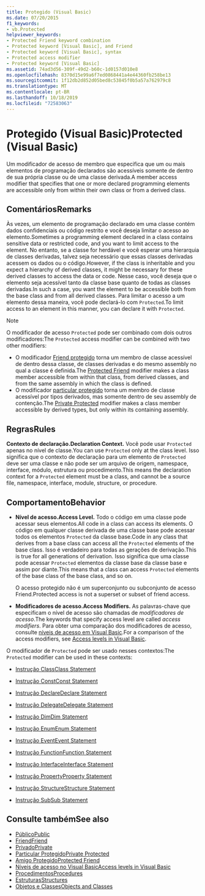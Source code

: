 ```yaml
---
title: Protegido (Visual Basic)
ms.date: 07/20/2015
f1_keywords:
- vb.Protected
helpviewer_keywords:
- Protected Friend keyword combination
- Protected keyword [Visual Basic], and Friend
- Protected keyword [Visual Basic], syntax
- Protected access modifier
- Protected keyword [Visual Basic]
ms.assetid: 74ad3d56-309f-49d2-b60c-1d0157d010e8
ms.openlocfilehash: 8370d15e99a6f7ed0868441a4e44360fb258be13
ms.sourcegitcommit: 1f12db2d852d05bed8c53845f0b5a57a762979c8
ms.translationtype: MT
ms.contentlocale: pt-BR
ms.lasthandoff: 10/18/2019
ms.locfileid: "72583063"
---
```

# <a name="protected-visual-basic"></a><span data-ttu-id="3861e-102">Protegido (Visual Basic)</span><span class="sxs-lookup"><span data-stu-id="3861e-102">Protected (Visual Basic)</span></span>

<span data-ttu-id="3861e-103">Um modificador de acesso de membro que especifica que um ou mais elementos de programação declarados são acessíveis somente de dentro de sua própria classe ou de uma classe derivada.</span><span class="sxs-lookup"><span data-stu-id="3861e-103">A member access modifier that specifies that one or more declared programming elements are accessible only from within their own class or from a derived class.</span></span>

## <a name="remarks"></a><span data-ttu-id="3861e-104">Comentários</span><span class="sxs-lookup"><span data-stu-id="3861e-104">Remarks</span></span>

<span data-ttu-id="3861e-105">Às vezes, um elemento de programação declarado em uma classe contém dados confidenciais ou código restrito e você deseja limitar o acesso ao elemento.</span><span class="sxs-lookup"><span data-stu-id="3861e-105">Sometimes a programming element declared in a class contains sensitive data or restricted code, and you want to limit access to the element.</span></span> <span data-ttu-id="3861e-106">No entanto, se a classe for herdável e você esperar uma hierarquia de classes derivadas, talvez seja necessário que essas classes derivadas acessem os dados ou o código.</span><span class="sxs-lookup"><span data-stu-id="3861e-106">However, if the class is inheritable and you expect a hierarchy of derived classes, it might be necessary for these derived classes to access the data or code.</span></span> <span data-ttu-id="3861e-107">Nesse caso, você deseja que o elemento seja acessível tanto da classe base quanto de todas as classes derivadas.</span><span class="sxs-lookup"><span data-stu-id="3861e-107">In such a case, you want the element to be accessible both from the base class and from all derived classes.</span></span> <span data-ttu-id="3861e-108">Para limitar o acesso a um elemento dessa maneira, você pode declará-lo com `Protected`.</span><span class="sxs-lookup"><span data-stu-id="3861e-108">To limit access to an element in this manner, you can declare it with `Protected`.</span></span>

> [!NOTE]
> <span data-ttu-id="3861e-109">O modificador de acesso `Protected` pode ser combinado com dois outros modificadores:</span><span class="sxs-lookup"><span data-stu-id="3861e-109">The `Protected` access modifier can be combined with two other modifiers:</span></span>
>
> - <span data-ttu-id="3861e-110">O modificador [Friend protegido](protected-friend.md) torna um membro de classe acessível de dentro dessa classe, de classes derivadas e do mesmo assembly no qual a classe é definida.</span><span class="sxs-lookup"><span data-stu-id="3861e-110">The [Protected Friend](protected-friend.md) modifier makes a class member accessible from within that class, from derived classes, and from the same assembly in which the class is defined.</span></span>
> - <span data-ttu-id="3861e-111">O modificador [particular protegido](private-protected.md) torna um membro de classe acessível por tipos derivados, mas somente dentro de seu assembly de contenção.</span><span class="sxs-lookup"><span data-stu-id="3861e-111">The [Private Protected](private-protected.md) modifier makes a class member accessible by derived types, but only within its containing assembly.</span></span>

## <a name="rules"></a><span data-ttu-id="3861e-112">Regras</span><span class="sxs-lookup"><span data-stu-id="3861e-112">Rules</span></span>

<span data-ttu-id="3861e-113">**Contexto de declaração.**</span><span class="sxs-lookup"><span data-stu-id="3861e-113">**Declaration Context.**</span></span> <span data-ttu-id="3861e-114">Você pode usar `Protected` apenas no nível de classe.</span><span class="sxs-lookup"><span data-stu-id="3861e-114">You can use `Protected` only at the class level.</span></span> <span data-ttu-id="3861e-115">Isso significa que o contexto de declaração para um elemento de `Protected` deve ser uma classe e não pode ser um arquivo de origem, namespace, interface, módulo, estrutura ou procedimento.</span><span class="sxs-lookup"><span data-stu-id="3861e-115">This means the declaration context for a `Protected` element must be a class, and cannot be a source file, namespace, interface, module, structure, or procedure.</span></span>

## <a name="behavior"></a><span data-ttu-id="3861e-116">Comportamento</span><span class="sxs-lookup"><span data-stu-id="3861e-116">Behavior</span></span>

- <span data-ttu-id="3861e-117">**Nível de acesso.**</span><span class="sxs-lookup"><span data-stu-id="3861e-117">**Access Level.**</span></span> <span data-ttu-id="3861e-118">Todo o código em uma classe pode acessar seus elementos.</span><span class="sxs-lookup"><span data-stu-id="3861e-118">All code in a class can access its elements.</span></span> <span data-ttu-id="3861e-119">O código em qualquer classe derivada de uma classe base pode acessar todos os elementos `Protected` da classe base.</span><span class="sxs-lookup"><span data-stu-id="3861e-119">Code in any class that derives from a base class can access all the `Protected` elements of the base class.</span></span> <span data-ttu-id="3861e-120">Isso é verdadeiro para todas as gerações de derivação.</span><span class="sxs-lookup"><span data-stu-id="3861e-120">This is true for all generations of derivation.</span></span> <span data-ttu-id="3861e-121">Isso significa que uma classe pode acessar `Protected` elementos da classe base da classe base e assim por diante.</span><span class="sxs-lookup"><span data-stu-id="3861e-121">This means that a class can access `Protected` elements of the base class of the base class, and so on.</span></span>

     <span data-ttu-id="3861e-122">O acesso protegido não é um superconjunto ou subconjunto de acesso Friend.</span><span class="sxs-lookup"><span data-stu-id="3861e-122">Protected access is not a superset or subset of friend access.</span></span>

- <span data-ttu-id="3861e-123">**Modificadores de acesso.**</span><span class="sxs-lookup"><span data-stu-id="3861e-123">**Access Modifiers.**</span></span> <span data-ttu-id="3861e-124">As palavras-chave que especificam o nível de acesso são chamadas de *modificadores de acesso*.</span><span class="sxs-lookup"><span data-stu-id="3861e-124">The keywords that specify access level are called *access modifiers*.</span></span> <span data-ttu-id="3861e-125">Para obter uma comparação dos modificadores de acesso, consulte [níveis de acesso em Visual Basic](../../../visual-basic/programming-guide/language-features/declared-elements/access-levels.md).</span><span class="sxs-lookup"><span data-stu-id="3861e-125">For a comparison of the access modifiers, see [Access levels in Visual Basic](../../../visual-basic/programming-guide/language-features/declared-elements/access-levels.md).</span></span>

<span data-ttu-id="3861e-126">O modificador de `Protected` pode ser usado nesses contextos:</span><span class="sxs-lookup"><span data-stu-id="3861e-126">The `Protected` modifier can be used in these contexts:</span></span>

- [<span data-ttu-id="3861e-127">Instrução Class</span><span class="sxs-lookup"><span data-stu-id="3861e-127">Class Statement</span></span>](../../../visual-basic/language-reference/statements/class-statement.md)

- [<span data-ttu-id="3861e-128">Instrução Const</span><span class="sxs-lookup"><span data-stu-id="3861e-128">Const Statement</span></span>](../../../visual-basic/language-reference/statements/const-statement.md)

- [<span data-ttu-id="3861e-129">Instrução Declare</span><span class="sxs-lookup"><span data-stu-id="3861e-129">Declare Statement</span></span>](../../../visual-basic/language-reference/statements/declare-statement.md)

- [<span data-ttu-id="3861e-130">Instrução Delegate</span><span class="sxs-lookup"><span data-stu-id="3861e-130">Delegate Statement</span></span>](../../../visual-basic/language-reference/statements/delegate-statement.md)

- [<span data-ttu-id="3861e-131">Instrução Dim</span><span class="sxs-lookup"><span data-stu-id="3861e-131">Dim Statement</span></span>](../../../visual-basic/language-reference/statements/dim-statement.md)

- [<span data-ttu-id="3861e-132">Instrução Enum</span><span class="sxs-lookup"><span data-stu-id="3861e-132">Enum Statement</span></span>](../../../visual-basic/language-reference/statements/enum-statement.md)

- [<span data-ttu-id="3861e-133">Instrução Event</span><span class="sxs-lookup"><span data-stu-id="3861e-133">Event Statement</span></span>](../../../visual-basic/language-reference/statements/event-statement.md)

- [<span data-ttu-id="3861e-134">Instrução Function</span><span class="sxs-lookup"><span data-stu-id="3861e-134">Function Statement</span></span>](../../../visual-basic/language-reference/statements/function-statement.md)

- [<span data-ttu-id="3861e-135">Instrução Interface</span><span class="sxs-lookup"><span data-stu-id="3861e-135">Interface Statement</span></span>](../../../visual-basic/language-reference/statements/interface-statement.md)

- [<span data-ttu-id="3861e-136">Instrução Property</span><span class="sxs-lookup"><span data-stu-id="3861e-136">Property Statement</span></span>](../../../visual-basic/language-reference/statements/property-statement.md)

- [<span data-ttu-id="3861e-137">Instrução Structure</span><span class="sxs-lookup"><span data-stu-id="3861e-137">Structure Statement</span></span>](../../../visual-basic/language-reference/statements/structure-statement.md)

- [<span data-ttu-id="3861e-138">Instrução Sub</span><span class="sxs-lookup"><span data-stu-id="3861e-138">Sub Statement</span></span>](../../../visual-basic/language-reference/statements/sub-statement.md)

## <a name="see-also"></a><span data-ttu-id="3861e-139">Consulte também</span><span class="sxs-lookup"><span data-stu-id="3861e-139">See also</span></span>

- [<span data-ttu-id="3861e-140">Público</span><span class="sxs-lookup"><span data-stu-id="3861e-140">Public</span></span>](../../../visual-basic/language-reference/modifiers/public.md)
- [<span data-ttu-id="3861e-141">Friend</span><span class="sxs-lookup"><span data-stu-id="3861e-141">Friend</span></span>](../../../visual-basic/language-reference/modifiers/friend.md)
- [<span data-ttu-id="3861e-142">Privado</span><span class="sxs-lookup"><span data-stu-id="3861e-142">Private</span></span>](../../../visual-basic/language-reference/modifiers/private.md)
- [<span data-ttu-id="3861e-143">Particular Protegido</span><span class="sxs-lookup"><span data-stu-id="3861e-143">Private Protected</span></span>](private-protected.md)
- [<span data-ttu-id="3861e-144">Amigo Protegido</span><span class="sxs-lookup"><span data-stu-id="3861e-144">Protected Friend</span></span>](protected-friend.md)
- [<span data-ttu-id="3861e-145">Níveis de acesso no Visual Basic</span><span class="sxs-lookup"><span data-stu-id="3861e-145">Access levels in Visual Basic</span></span>](../../../visual-basic/programming-guide/language-features/declared-elements/access-levels.md)
- [<span data-ttu-id="3861e-146">Procedimentos</span><span class="sxs-lookup"><span data-stu-id="3861e-146">Procedures</span></span>](../../../visual-basic/programming-guide/language-features/procedures/index.md)
- [<span data-ttu-id="3861e-147">Estruturas</span><span class="sxs-lookup"><span data-stu-id="3861e-147">Structures</span></span>](../../../visual-basic/programming-guide/language-features/data-types/structures.md)
- [<span data-ttu-id="3861e-148">Objetos e Classes</span><span class="sxs-lookup"><span data-stu-id="3861e-148">Objects and Classes</span></span>](../../../visual-basic/programming-guide/language-features/objects-and-classes/index.md)
